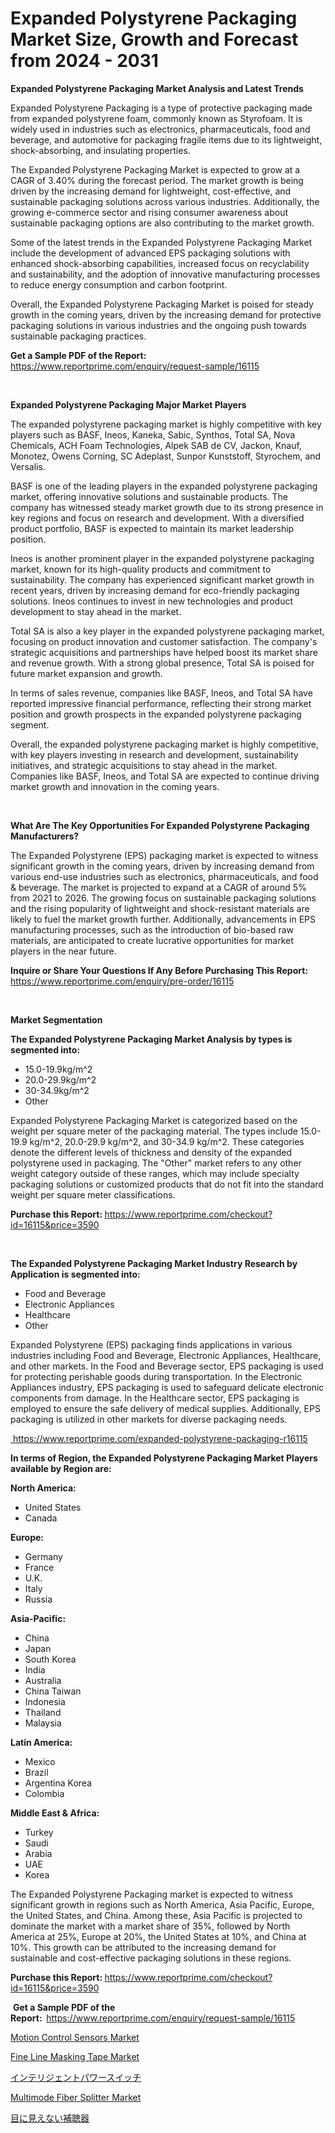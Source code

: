 <p><h1>Expanded Polystyrene Packaging Market Size, Growth and Forecast from 2024 - 2031</h1></p><p><strong>Expanded Polystyrene Packaging Market Analysis and Latest Trends</strong></p>
<p><p>Expanded Polystyrene Packaging is a type of protective packaging made from expanded polystyrene foam, commonly known as Styrofoam. It is widely used in industries such as electronics, pharmaceuticals, food and beverage, and automotive for packaging fragile items due to its lightweight, shock-absorbing, and insulating properties.</p><p>The Expanded Polystyrene Packaging Market is expected to grow at a CAGR of 3.40% during the forecast period. The market growth is being driven by the increasing demand for lightweight, cost-effective, and sustainable packaging solutions across various industries. Additionally, the growing e-commerce sector and rising consumer awareness about sustainable packaging options are also contributing to the market growth.</p><p>Some of the latest trends in the Expanded Polystyrene Packaging Market include the development of advanced EPS packaging solutions with enhanced shock-absorbing capabilities, increased focus on recyclability and sustainability, and the adoption of innovative manufacturing processes to reduce energy consumption and carbon footprint.</p><p>Overall, the Expanded Polystyrene Packaging Market is poised for steady growth in the coming years, driven by the increasing demand for protective packaging solutions in various industries and the ongoing push towards sustainable packaging practices.</p></p>
<p><strong>Get a Sample PDF of the Report:&nbsp;</strong> <a href="https://www.reportprime.com/enquiry/request-sample/16115">https://www.reportprime.com/enquiry/request-sample/16115</a></p>
<p>&nbsp;</p>
<p><strong>Expanded Polystyrene Packaging Major Market Players</strong></p>
<p><p>The expanded polystyrene packaging market is highly competitive with key players such as BASF, Ineos, Kaneka, Sabic, Synthos, Total SA, Nova Chemicals, ACH Foam Technologies, Alpek SAB de CV, Jackon, Knauf, Monotez, Owens Corning, SC Adeplast, Sunpor Kunststoff, Styrochem, and Versalis.</p><p>BASF is one of the leading players in the expanded polystyrene packaging market, offering innovative solutions and sustainable products. The company has witnessed steady market growth due to its strong presence in key regions and focus on research and development. With a diversified product portfolio, BASF is expected to maintain its market leadership position.</p><p>Ineos is another prominent player in the expanded polystyrene packaging market, known for its high-quality products and commitment to sustainability. The company has experienced significant market growth in recent years, driven by increasing demand for eco-friendly packaging solutions. Ineos continues to invest in new technologies and product development to stay ahead in the market.</p><p>Total SA is also a key player in the expanded polystyrene packaging market, focusing on product innovation and customer satisfaction. The company's strategic acquisitions and partnerships have helped boost its market share and revenue growth. With a strong global presence, Total SA is poised for future market expansion and growth.</p><p>In terms of sales revenue, companies like BASF, Ineos, and Total SA have reported impressive financial performance, reflecting their strong market position and growth prospects in the expanded polystyrene packaging segment.</p><p>Overall, the expanded polystyrene packaging market is highly competitive, with key players investing in research and development, sustainability initiatives, and strategic acquisitions to stay ahead in the market. Companies like BASF, Ineos, and Total SA are expected to continue driving market growth and innovation in the coming years.</p></p>
<p>&nbsp;</p>
<p><strong>What Are The Key Opportunities For Expanded Polystyrene Packaging Manufacturers?</strong></p>
<p><p>The Expanded Polystyrene (EPS) packaging market is expected to witness significant growth in the coming years, driven by increasing demand from various end-use industries such as electronics, pharmaceuticals, and food & beverage. The market is projected to expand at a CAGR of around 5% from 2021 to 2026. The growing focus on sustainable packaging solutions and the rising popularity of lightweight and shock-resistant materials are likely to fuel the market growth further. Additionally, advancements in EPS manufacturing processes, such as the introduction of bio-based raw materials, are anticipated to create lucrative opportunities for market players in the near future.</p></p>
<p><strong>Inquire or Share Your Questions If Any Before Purchasing This Report:</strong> <a href="https://www.reportprime.com/enquiry/pre-order/16115">https://www.reportprime.com/enquiry/pre-order/16115</a></p>
<p>&nbsp;</p>
<p><strong>Market Segmentation</strong></p>
<p><strong>The Expanded Polystyrene Packaging Market Analysis by types is segmented into:</strong></p>
<p><ul><li>15.0-19.9kg/m^2</li><li>20.0-29.9kg/m^2</li><li>30-34.9kg/m^2</li><li>Other</li></ul></p>
<p><p>Expanded Polystyrene Packaging Market is categorized based on the weight per square meter of the packaging material. The types include 15.0-19.9 kg/m^2, 20.0-29.9 kg/m^2, and 30-34.9 kg/m^2. These categories denote the different levels of thickness and density of the expanded polystyrene used in packaging. The "Other" market refers to any other weight category outside of these ranges, which may include specialty packaging solutions or customized products that do not fit into the standard weight per square meter classifications.</p></p>
<p><strong>Purchase this Report:&nbsp;</strong><a href="https://www.reportprime.com/checkout?id=16115&price=3590">https://www.reportprime.com/checkout?id=16115&price=3590</a></p>
<p>&nbsp;</p>
<p><strong>The Expanded Polystyrene Packaging Market Industry Research by Application is segmented into:</strong></p>
<p><ul><li>Food and Beverage</li><li>Electronic Appliances</li><li>Healthcare</li><li>Other</li></ul></p>
<p><p>Expanded Polystyrene (EPS) packaging finds applications in various industries including Food and Beverage, Electronic Appliances, Healthcare, and other markets. In the Food and Beverage sector, EPS packaging is used for protecting perishable goods during transportation. In the Electronic Appliances industry, EPS packaging is used to safeguard delicate electronic components from damage. In the Healthcare sector, EPS packaging is employed to ensure the safe delivery of medical supplies. Additionally, EPS packaging is utilized in other markets for diverse packaging needs.</p></p>
<p><a href="https://www.reportprime.com/expanded-polystyrene-packaging-r16115">&nbsp;https://www.reportprime.com/expanded-polystyrene-packaging-r16115</a></p>
<p><strong>In terms of Region, the Expanded Polystyrene Packaging Market Players available by Region are:</strong></p>
<p>
    <p> <strong> North America: </strong>
        <ul>
            <li>United States</li>
            <li>Canada</li>
        </ul>
        </p> 
    <p> <strong> Europe: </strong>
        <ul>
            <li>Germany</li>
            <li>France</li>
            <li>U.K.</li>
            <li>Italy</li>
            <li>Russia</li>
        </ul>
        </p> 
    <p> <strong> Asia-Pacific: </strong>
        <ul>
            <li>China</li>
            <li>Japan</li>
            <li>South Korea</li>
            <li>India</li>
            <li>Australia</li>
            <li>China Taiwan</li>
            <li>Indonesia</li>
            <li>Thailand</li>
            <li>Malaysia</li>
        </ul>
        </p> 
    <p> <strong> Latin America: </strong>
        <ul>
            <li>Mexico</li>
            <li>Brazil</li>
            <li>Argentina Korea</li>
            <li>Colombia</li>
        </ul>
        </p> 
    <p> <strong> Middle East & Africa: </strong>
        <ul>
            <li>Turkey</li>
            <li>Saudi</li>
            <li>Arabia</li>
            <li>UAE</li>
            <li>Korea</li>
        </ul>
    </p>
    </p>
<p><p>The Expanded Polystyrene Packaging market is expected to witness significant growth in regions such as North America, Asia Pacific, Europe, the United States, and China. Among these, Asia Pacific is projected to dominate the market with a market share of 35%, followed by North America at 25%, Europe at 20%, the United States at 10%, and China at 10%. This growth can be attributed to the increasing demand for sustainable and cost-effective packaging solutions in these regions.</p></p>
<p><strong>Purchase this Report: </strong><a href="https://www.reportprime.com/checkout?id=16115&price=3590">https://www.reportprime.com/checkout?id=16115&price=3590</a></p>
<p>&nbsp;<strong>Get a Sample PDF of the Report:&nbsp;&nbsp;</strong><a href="https://www.reportprime.com/enquiry/request-sample/16115">https://www.reportprime.com/enquiry/request-sample/16115</a></p>
<p><strong></strong></p>
<p><p><a href="https://www.linkedin.com/pulse/motion-control-sensors-market-comprehensive-assessment-type-application-8bc8e?trackingId=tb8TLKfhYngjhKPYlagYiw%3D%3D">Motion Control Sensors Market</a></p><p><a href="https://github.com/CliffMedina6/Market-Research-Report-List-4/blob/main/fine-line-masking-tape-market.md">Fine Line Masking Tape Market</a></p><p><a href="https://medium.com/@reyeshowell66/%E3%82%A4%E3%83%B3%E3%83%86%E3%83%AA%E3%82%B8%E3%82%A7%E3%83%B3%E3%83%88-%E3%83%91%E3%83%AF%E3%83%BC-%E3%82%B9%E3%82%A4%E3%83%83%E3%83%81%E5%B8%82%E5%A0%B4-%E3%82%BF%E3%82%A4%E3%83%97-%E3%82%A2%E3%83%97%E3%83%AA%E3%82%B1%E3%83%BC%E3%82%B7%E3%83%A7%E3%83%B3-%E3%81%8A%E3%82%88%E3%81%B3%E5%9C%B0%E7%90%86%E3%81%AB%E3%82%88%E3%82%8B%E5%8C%85%E6%8B%AC%E7%9A%84%E3%81%AA%E8%A9%95%E4%BE%A1-cd45486e64fa">インテリジェントパワースイッチ</a></p><p><a href="https://www.linkedin.com/pulse/multimode-fiber-splitter-market-analysis-sze-forecasted-oujac?trackingId=PCt4TLHgEl0EeePg9cmv9g%3D%3D">Multimode Fiber Splitter Market</a></p><p><a href="https://medium.com/@jerrycurtis23/%E8%A6%8B%E3%81%88%E3%81%AA%E3%81%84%E8%A3%9C%E8%81%B4%E5%99%A8%E5%B8%82%E5%A0%B4-%E5%B8%82%E5%A0%B4%E6%88%90%E9%95%B7%E7%8E%87-%E5%B8%82%E5%A0%B4%E5%8B%95%E5%90%91-%E3%81%8A%E3%82%88%E3%81%B3%E6%88%90%E9%95%B7%E6%88%A6%E7%95%A5%E3%81%AB%E9%96%A2%E3%81%99%E3%82%8B%E6%B4%9E%E5%AF%9F-2ccba95c4f28">目に見えない補聴器</a></p></p>